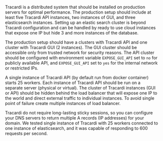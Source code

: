 Tracardi is a distributed system that should be installed on production servers for optimal performance. The production
setup should include at least five Tracardi API instances, two instances of GUI, and three elasticsearch instances.
Setting up an elastic search cluster is beyond Tracardi configuration and can be handled by ready to use cloud instances
that expose one IP but hide 3 and more instances of the database.

The production setup should have a clusters with Tracardi API and one cluster with Tracardi GUI (2 instances). The GUI
cluster should be accessible only from trusted network for security reasons. The API cluster should be configured with
environment variable `EXPOSE_GUI_API` set to `no` for publicly available API, and `EXPOSE_GUI_API` set to `yes` for the
internal network or restricted IPs.

A single instance of Tracardi API (by default run from docker container) starts 25 workers. Each instance of Tracardi
API should be run on a separate server (physical or virtual). The cluster of Tracardi instances (GUI or API) should be
hidden behind the load balancer that will expose one IP to the world and direct external traffic to individual
instances. To avoid single point of failure create multiple instances of load balancer.

Tracardi do not require long-lasting sticky sessions, so you can configure your DNS servers to return multiple A
records (IP addresses) for your domain. We tested single instance of Tracardi with 25 workers connected to one instance
of elasticsearch, and it was capable of responding to 600 requests per second.